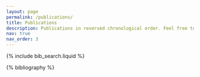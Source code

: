```yaml
---
layout: page
permalink: /publications/
title: Publications
description: Publications in reversed chronological order. Feel free to find the PDF version of some papers as they abide with publishers' copyright rules.
nav: true
nav_order: 3
---
```


<!-- _pages/publications.md -->

<!-- Bibsearch Feature -->

{% include bib_search.liquid %}

<div class="publications">

{% bibliography %}

</div>
